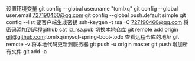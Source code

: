 设置环境变量
git config --global user.name "tomlxq"
git config --global user.email 727190460@qq.com
git config --global push.default simple
git config --list
要客户端生成密钥
ssh-keygen -t rsa -C 727190460@qq.com
将密码添加到远程github
cat id_rsa.pub
切换本地仓库
git remote add origin git@github.com:tomlxq/mysql-spring-boot-todo
查看远程仓库的地址
git remote -v 
将本地代码更新到服务器
git push -u origin master
git push
增加所有文件
git add -a
